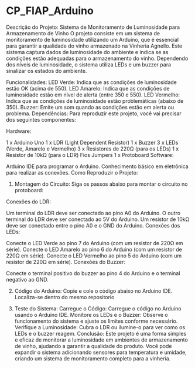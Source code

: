 # CP_FIAP_Arduino

Descrição do Projeto: Sistema de Monitoramento de Luminosidade para Armazenamento de Vinho
O projeto consiste em um sistema de monitoramento de luminosidade utilizando um Arduino, que é essencial para garantir a qualidade do vinho armazenado na Vinheria Agnello. Este sistema captura dados de luminosidade do ambiente e indica se as condições estão adequadas para o armazenamento do vinho. Dependendo dos níveis de luminosidade, o sistema utiliza LEDs e um buzzer para sinalizar os estados do ambiente.

Funcionalidades:
LED Verde: Indica que as condições de luminosidade estão OK (acima de 550).
LED Amarelo: Indica que as condições de luminosidade estão em nível de alerta (entre 350 e 550).
LED Vermelho: Indica que as condições de luminosidade estão problemáticas (abaixo de 350).
Buzzer: Emite um som quando as condições estão em alerta ou problema.
Dependências:
Para reproduzir este projeto, você vai precisar dos seguintes componentes:

Hardware:

1 x Arduino Uno
1 x LDR (Light Dependent Resistor)
1 x Buzzer
3 x LEDs (Verde, Amarelo e Vermelho)
3 x Resistores de 220Ω (para os LEDs)
1 x Resistor de 10kΩ (para o LDR)
Fios Jumpers
1 x Protoboard
Software:

Arduino IDE para programar o Arduino.
Conhecimento básico em eletrônica para realizar as conexões.
Como Reproduzir o Projeto:
1) Montagem do Circuito:
Siga os passos abaixo para montar o circuito no protoboard:

Conexões do LDR:

Um terminal do LDR deve ser conectado ao pino A0 do Arduino.
O outro terminal do LDR deve ser conectado ao 5V do Arduino.
Um resistor de 10kΩ deve ser conectado entre o pino A0 e o GND do Arduino.
Conexões dos LEDs:

Conecte o LED Verde ao pino 7 do Arduino (com um resistor de 220Ω em série).
Conecte o LED Amarelo ao pino 6 do Arduino (com um resistor de 220Ω em série).
Conecte o LED Vermelho ao pino 5 do Arduino (com um resistor de 220Ω em série).
Conexões do Buzzer:

Conecte o terminal positivo do buzzer ao pino 4 do Arduino e o terminal negativo ao GND.

2) Código do Arduino:
Copie e cole o código abaixo no Arduino IDE.
Localiza-se dentro do mesmo repositorio 

3) Teste do Sistema:
Carregue o Código: Carregue o código no Arduino usando o Arduino IDE.
Monitore os LEDs e o Buzzer: Observe o funcionamento do sistema e ajuste os limites conforme necessário.
Verifique a Luminosidade: Cubra o LDR ou ilumine-o para ver como os LEDs e o buzzer reagem.
Conclusão:
Este projeto é uma forma simples e eficaz de monitorar a luminosidade em ambientes de armazenamento de vinho, ajudando a garantir a qualidade do produto. Você pode expandir o sistema adicionando sensores para temperatura e umidade, criando um sistema de monitoramento completo para a vinheria.
